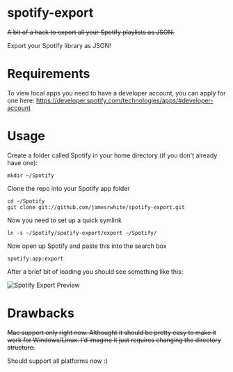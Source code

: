 spotify-export
==============

~~A bit of a hack to export all your Spotify playlists as JSON.~~

Export your Spotify library as JSON!

Requirements
============

To view local apps you need to have a developer account, you can apply for one here: https://developer.spotify.com/technologies/apps/#developer-account

Usage
======

Create a folder called Spotify in your home directory (if you don't already have one):
```
mkdir ~/Spotify
```


Clone the repo into your Spotify app folder
````
cd ~/Spotify
git clone git://github.com/jamesrwhite/spotify-export.git
````


Now you need to set up a quick symlink
````
ln -s ~/Spotify/spotify-export/export ~/Spotify/
````

Now open up Spotify and paste this into the search box
````
spotify:app:export
````

After a brief bit of loading you should see something like this:

![Spotify Export Preview](http://i.imgur.com/mbLGGbT.png)

Drawbacks
========
~~Mac support only right now. Althought it should be pretty easy to make it work for Windows/Linux. I'd imagine it just requires changing the directory structure.~~

Should support all platforms now :)
